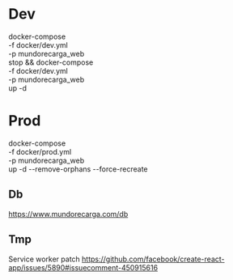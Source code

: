 # Dev

docker-compose \
-f docker/dev.yml \
-p mundorecarga_web \
stop && docker-compose \
-f docker/dev.yml \
-p mundorecarga_web \
up -d

# Prod

docker-compose \
-f docker/prod.yml \
-p mundorecarga_web \
up -d --remove-orphans --force-recreate

## Db

https://www.mundorecarga.com/db

## Tmp

Service worker patch
https://github.com/facebook/create-react-app/issues/5890#issuecomment-450915616